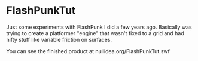 # FlashPunkTut
Just some experiments with FlashPunk I did a few years ago. 
Basically was trying to create a platformer "engine" that wasn't fixed to a grid and had nifty stuff like
variable friction on surfaces.

You can see the finished product at nullidea.org/FlashPunkTut.swf
